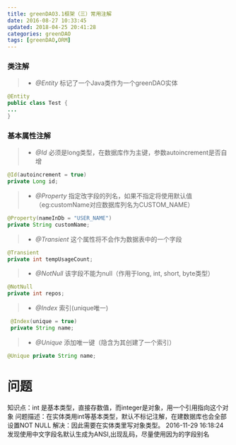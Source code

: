 ```yaml
---
title: greenDAO3.1框架（三）常用注解
date: 2016-08-27 10:33:45
updated: 2018-04-25 20:41:28categories: greenDAO
tags: [greenDAO,ORM]
---
```

### 类注解
>* *@Entity* 标记了一个Java类作为一个greenDAO实体
```java
@Entity
public class Test {
...
}
```

### 基本属性注解
>* *@Id* 必须是long类型，在数据库作为主键，参数autoincrement是否自增
```java
@Id(autoincrement = true)
private Long id;
```

>* *@Property* 指定改字段的列名，如果不指定将使用默认值（eg:customName对应数据库列名为CUSTOM_NAME）
```java
@Property(nameInDb = "USER_NAME")
private String customName;
```

>* *@Transient* 这个属性将不会作为数据表中的一个字段
```java
@Transient
private int tempUsageCount;
```

>* *@NotNull* 该字段不能为null（作用于long, int, short, byte类型）
```java
@NotNull
private int repos;
```

>* *@Index* 索引(unique唯一)
```java
 @Index(unique = true)
 private String name;
```

>* *@Unique* 添加唯一键（隐含为其创建了一个索引）
```java
@Unique private String name;
```

# 问题
知识点：int 是基本类型，直接存数值，而integer是对象，用一个引用指向这个对象
问题描述：在实体类用int等基本类型，默认不标记注解，在建数据库也会全部设置NOT NULL
解决：因此需要在实体类里写对象类型。
2016-11-29 16:18:24 发现使用中文字段名默认生成为ANSI,出现乱码，尽量使用因为的字段别名


